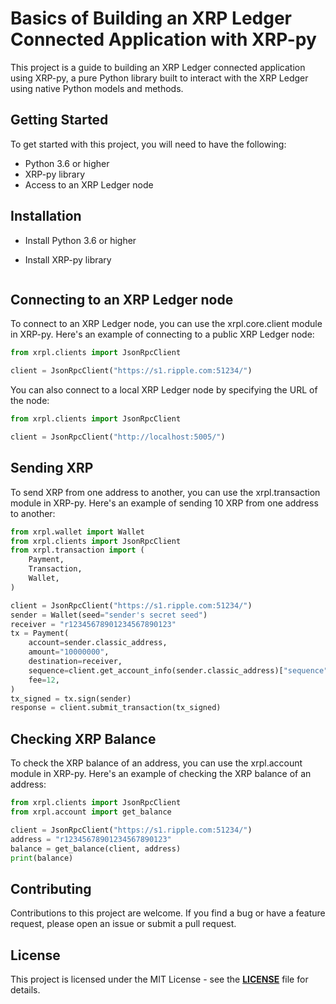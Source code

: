 # Basics of Building an XRP Ledger Connected Application with XRP-py
This project is a guide to building an XRP Ledger connected application using XRP-py, a pure Python library built to interact with the XRP Ledger using native Python models and methods.

## Getting Started
To get started with this project, you will need to have the following:

+ Python 3.6 or higher
+ XRP-py library
+ Access to an XRP Ledger node

## Installation
+ Install Python 3.6 or higher

+ Install XRP-py library


```pip install xrpl-py
```


## Connecting to an XRP Ledger node

To connect to an XRP Ledger node, you can use the xrpl.core.client module in XRP-py. Here's an example of connecting to a public XRP Ledger node:


```python
from xrpl.clients import JsonRpcClient

client = JsonRpcClient("https://s1.ripple.com:51234/")
```


You can also connect to a local XRP Ledger node by specifying the URL of the node:



```python 
from xrpl.clients import JsonRpcClient

client = JsonRpcClient("http://localhost:5005/")
```

## Sending XRP

To send XRP from one address to another, you can use the xrpl.transaction module in XRP-py. Here's an example of sending 10 XRP from one address to another:

```python
from xrpl.wallet import Wallet
from xrpl.clients import JsonRpcClient
from xrpl.transaction import (
    Payment,
    Transaction,
    Wallet,
)

client = JsonRpcClient("https://s1.ripple.com:51234/")
sender = Wallet(seed="sender's secret seed")
receiver = "r12345678901234567890123"
tx = Payment(
    account=sender.classic_address,
    amount="10000000",
    destination=receiver,
    sequence=client.get_account_info(sender.classic_address)["sequence"],
    fee=12,
)
tx_signed = tx.sign(sender)
response = client.submit_transaction(tx_signed) 
```

## Checking XRP Balance

To check the XRP balance of an address, you can use the xrpl.account module in XRP-py. Here's an example of checking the XRP balance of an address:


```python 
from xrpl.clients import JsonRpcClient
from xrpl.account import get_balance

client = JsonRpcClient("https://s1.ripple.com:51234/")
address = "r12345678901234567890123"
balance = get_balance(client, address)
print(balance)
```


## Contributing

Contributions to this project are welcome. If you find a bug or have a feature request, please open an issue or submit a pull request.

## License

This project is licensed under the MIT License - see the [**LICENSE**](https://mit-license.org/) file for details.
